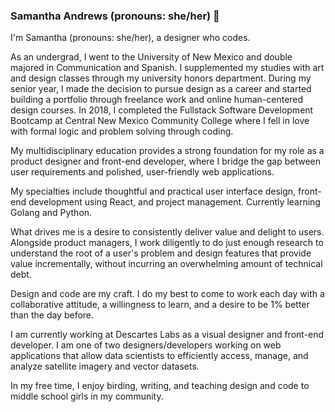 ### Samantha Andrews (pronouns: she/her) 👋

I'm Samantha (pronouns: she/her), a designer who codes.

As an undergrad, I went to the University of New Mexico and double majored in Communication and Spanish. I supplemented my studies with art and design classes through my university honors department. During my senior year, I made the decision to pursue design as a career and started building a portfolio through freelance work and online human-centered design courses. In 2018, I completed the Fullstack Software Development Bootcamp at Central New Mexico Community College where I fell in love with formal logic and problem solving through coding.

My multidisciplinary education provides a strong foundation for my role as a product designer and front-end developer, where I bridge the gap between user requirements and polished, user-friendly web applications.

My specialties include thoughtful and practical user interface design, front-end development using React, and project management. Currently learning Golang and Python.

What drives me is a desire to consistently deliver value and delight to users. Alongside product managers, I work diligently to do just enough research to understand the root of a user's problem and design features that provide value incrementally, without incurring an overwhelming amount of technical debt.

Design and code are my craft. I do my best to come to work each day with a collaborative attitude, a willingness to learn, and a desire to be 1% better than the day before.

I am currently working at Descartes Labs as a visual designer and front-end developer. I am one of two designers/developers working on web applications that allow data scientists to efficiently access, manage, and analyze satellite imagery and vector datasets.

In my free time, I enjoy birding, writing, and teaching design and code to middle school girls in my community. 

<!--
**samanthaandrews/samanthaandrews** is a ✨ _special_ ✨ repository because its `README.md` (this file) appears on your GitHub profile.

Here are some ideas to get you started:

- 🔭 I’m currently working on ...
- 🌱 I’m currently learning ...
- 👯 I’m looking to collaborate on ...
- 🤔 I’m looking for help with ...
- 💬 Ask me about ...
- 📫 How to reach me: ...
- 😄 Pronouns: ...
- ⚡ Fun fact: ...
-->
